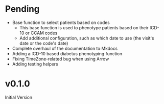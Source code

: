 # Pending

- Base function to select patients based on codes
  - This base function is used to phenotype patients based on their ICD-10 or CCAM codes
  - Add additional configuration, such as which date to use (the visit's date or the code's date)
- Complete overhaul of the documentation to Mkdocs
- Adding a ICD-10 based diabetus phenotyping function
- Fixing TimeZone-related bug when using Arrow
- Adding testing helpers

# v0.1.0

Initial Version
